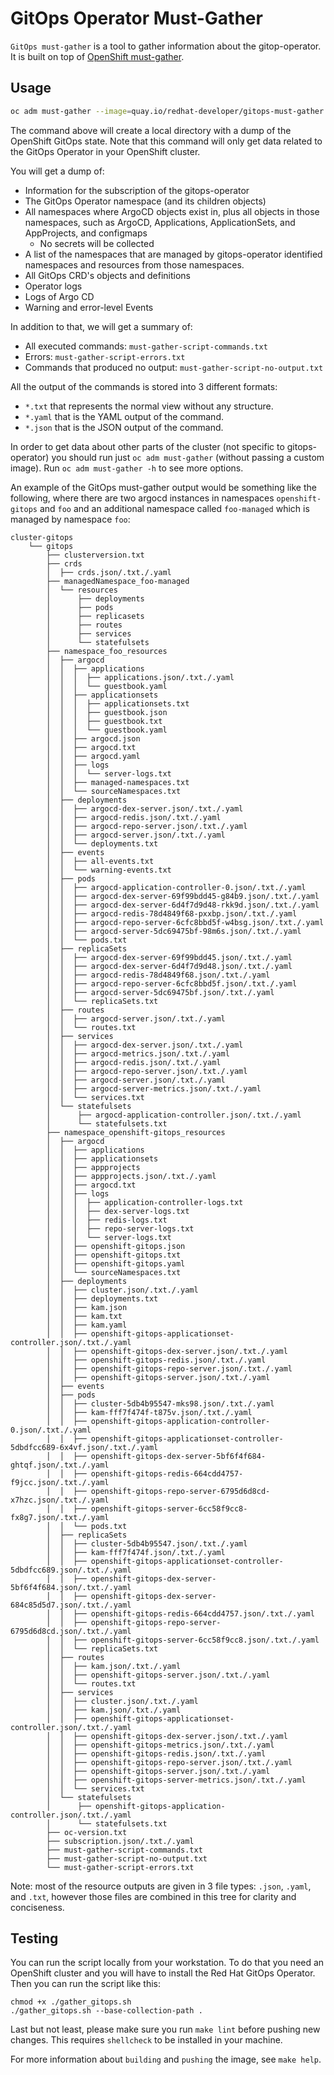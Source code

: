 # GitOps Operator Must-Gather

`GitOps must-gather` is a tool to gather information about the gitop-operator. It is built on top of [OpenShift must-gather](https://github.com/openshift/must-gather).

## Usage

```sh
oc adm must-gather --image=quay.io/redhat-developer/gitops-must-gather:latest
```

The command above will create a local directory with a dump of the OpenShift GitOps state. Note that this command will only get data related to the GitOps Operator in your OpenShift cluster.

You will get a dump of:

- Information for the subscription of the gitops-operator
- The GitOps Operator namespace (and its children objects)
- All namespaces where ArgoCD objects exist in, plus all objects in those namespaces, such as ArgoCD, Applications, ApplicationSets, and AppProjects, and configmaps
  - No secrets will be collected
- A list of the namespaces that are managed by gitops-operator identified namespaces and resources from those namespaces.
- All GitOps CRD's objects and definitions
- Operator logs
- Logs of Argo CD
- Warning and error-level Events

In addition to that, we will get a summary of:

- All executed commands: `must-gather-script-commands.txt`
- Errors: `must-gather-script-errors.txt`
- Commands that produced no output: `must-gather-script-no-output.txt`

All the output of the commands is stored into 3 different formats:

- `*.txt` that represents the normal view without any structure.
- `*.yaml` that is the YAML output of the command.
- `*.json` that is the JSON output of the command.

In order to get data about other parts of the cluster (not specific to gitops-operator) you should run just `oc adm must-gather` (without passing a custom image). Run `oc adm must-gather -h` to see more options.

An example of the GitOps must-gather output would be something like the following, where there are two argocd instances in namespaces `openshift-gitops` and `foo` and an additional namespace called `foo-managed` which is managed by namespace `foo`:

```shell
cluster-gitops
    └── gitops
        ├── clusterversion.txt
        ├── crds
        │  ├── crds.json/.txt./.yaml
        ├── managedNamespace_foo-managed
        │  └── resources
        │      ├── deployments
        │      ├── pods
        │      ├── replicasets
        │      ├── routes
        │      ├── services
        │      └── statefulsets
        ├── namespace_foo_resources
        │  ├── argocd
        │  │  ├── applications
        │  │  │  ├── applications.json/.txt./.yaml
        │  │  │  └── guestbook.yaml
        │  │  ├── applicationsets
        │  │  │  ├── applicationsets.txt
        │  │  │  ├── guestbook.json
        │  │  │  ├── guestbook.txt
        │  │  │  └── guestbook.yaml
        │  │  ├── argocd.json
        │  │  ├── argocd.txt
        │  │  ├── argocd.yaml
        │  │  ├── logs
        │  │  │  └── server-logs.txt
        │  │  ├── managed-namespaces.txt
        │  │  └── sourceNamespaces.txt
        │  ├── deployments
        │  │  ├── argocd-dex-server.json/.txt./.yaml
        │  │  ├── argocd-redis.json/.txt./.yaml
        │  │  ├── argocd-repo-server.json/.txt./.yaml
        │  │  ├── argocd-server.json/.txt./.yaml
        │  │  └── deployments.txt
        │  ├── events
        │  │  ├── all-events.txt
        │  │  └── warning-events.txt
        │  ├── pods
        │  │  ├── argocd-application-controller-0.json/.txt./.yaml
        │  │  ├── argocd-dex-server-69f99bdd45-g84b9.json/.txt./.yaml
        │  │  ├── argocd-dex-server-6d4f7d9d48-rkk9d.json/.txt./.yaml
        │  │  ├── argocd-redis-78d4849f68-pxxbp.json/.txt./.yaml
        │  │  ├── argocd-repo-server-6cfc8bbd5f-w4bsg.json/.txt./.yaml
        │  │  ├── argocd-server-5dc69475bf-98m6s.json/.txt./.yaml
        │  │  └── pods.txt
        │  ├── replicaSets
        │  │  ├── argocd-dex-server-69f99bdd45.json/.txt./.yaml
        │  │  ├── argocd-dex-server-6d4f7d9d48.json/.txt./.yaml
        │  │  ├── argocd-redis-78d4849f68.json/.txt./.yaml
        │  │  ├── argocd-repo-server-6cfc8bbd5f.json/.txt./.yaml
        │  │  ├── argocd-server-5dc69475bf.json/.txt./.yaml
        │  │  └── replicaSets.txt
        │  ├── routes
        │  │  ├── argocd-server.json/.txt./.yaml
        │  │  └── routes.txt
        │  ├── services
        │  │  ├── argocd-dex-server.json/.txt./.yaml
        │  │  ├── argocd-metrics.json/.txt./.yaml
        │  │  ├── argocd-redis.json/.txt./.yaml
        │  │  ├── argocd-repo-server.json/.txt./.yaml
        │  │  ├── argocd-server.json/.txt./.yaml
        │  │  ├── argocd-server-metrics.json/.txt./.yaml
        │  │  └── services.txt
        │  └── statefulsets
        │      ├── argocd-application-controller.json/.txt./.yaml
        │      └── statefulsets.txt
        ├── namespace_openshift-gitops_resources
        │  ├── argocd
        │  │  ├── applications
        │  │  ├── applicationsets
        │  │  ├── appprojects
        │  │  ├── appprojects.json/.txt./.yaml
        │  │  ├── argocd.txt
        │  │  ├── logs
        │  │  │  ├── application-controller-logs.txt
        │  │  │  ├── dex-server-logs.txt
        │  │  │  ├── redis-logs.txt
        │  │  │  ├── repo-server-logs.txt
        │  │  │  └── server-logs.txt
        │  │  ├── openshift-gitops.json
        │  │  ├── openshift-gitops.txt
        │  │  ├── openshift-gitops.yaml
        │  │  └── sourceNamespaces.txt
        │  ├── deployments
        │  │  ├── cluster.json/.txt./.yaml
        │  │  ├── deployments.txt
        │  │  ├── kam.json
        │  │  ├── kam.txt
        │  │  ├── kam.yaml
        │  │  ├── openshift-gitops-applicationset-controller.json/.txt./.yaml
        │  │  ├── openshift-gitops-dex-server.json/.txt./.yaml
        │  │  ├── openshift-gitops-redis.json/.txt./.yaml
        │  │  ├── openshift-gitops-repo-server.json/.txt./.yaml
        │  │  ├── openshift-gitops-server.json/.txt./.yaml
        │  ├── events
        │  ├── pods
        │  │  ├── cluster-5db4b95547-mks98.json/.txt./.yaml
        │  │  ├── kam-fff7f474f-t875v.json/.txt./.yaml
        │  │  ├── openshift-gitops-application-controller-0.json/.txt./.yaml
        │  │  ├── openshift-gitops-applicationset-controller-5dbdfcc689-6x4vf.json/.txt./.yaml
        │  │  ├── openshift-gitops-dex-server-5bf6f4f684-ghtqf.json/.txt./.yaml
        │  │  ├── openshift-gitops-redis-664cdd4757-f9jcc.json/.txt./.yaml
        │  │  ├── openshift-gitops-repo-server-6795d6d8cd-x7hzc.json/.txt./.yaml
        │  │  ├── openshift-gitops-server-6cc58f9cc8-fx8g7.json/.txt./.yaml
        │  │  └── pods.txt
        │  ├── replicaSets
        │  │  ├── cluster-5db4b95547.json/.txt./.yaml
        │  │  ├── kam-fff7f474f.json/.txt./.yaml
        │  │  ├── openshift-gitops-applicationset-controller-5dbdfcc689.json/.txt./.yaml
        │  │  ├── openshift-gitops-dex-server-5bf6f4f684.json/.txt./.yaml
        │  │  ├── openshift-gitops-dex-server-684c85d5d7.json/.txt./.yaml
        │  │  ├── openshift-gitops-redis-664cdd4757.json/.txt./.yaml
        │  │  ├── openshift-gitops-repo-server-6795d6d8cd.json/.txt./.yaml
        │  │  ├── openshift-gitops-server-6cc58f9cc8.json/.txt./.yaml
        │  │  └── replicaSets.txt
        │  ├── routes
        │  │  ├── kam.json/.txt./.yaml
        │  │  ├── openshift-gitops-server.json/.txt./.yaml
        │  │  └── routes.txt
        │  ├── services
        │  │  ├── cluster.json/.txt./.yaml
        │  │  ├── kam.json/.txt./.yaml
        │  │  ├── openshift-gitops-applicationset-controller.json/.txt./.yaml
        │  │  ├── openshift-gitops-dex-server.json/.txt./.yaml
        │  │  ├── openshift-gitops-metrics.json/.txt./.yaml
        │  │  ├── openshift-gitops-redis.json/.txt./.yaml
        │  │  ├── openshift-gitops-repo-server.json/.txt./.yaml
        │  │  ├── openshift-gitops-server.json/.txt./.yaml
        │  │  ├── openshift-gitops-server-metrics.json/.txt./.yaml
        │  │  └── services.txt
        │  └── statefulsets
        │      ├── openshift-gitops-application-controller.json/.txt./.yaml
        │      └── statefulsets.txt
        ├── oc-version.txt
        ├── subscription.json/.txt./.yaml
        ├── must-gather-script-commands.txt
        ├── must-gather-script-no-output.txt
        └── must-gather-script-errors.txt
```
Note: most of the resource outputs are given in 3 file types: `.json`, `.yaml`, and `.txt`, however those files are combined in this tree for clarity and conciseness. 

## Testing

You can run the script locally from your workstation.
To do that you need an OpenShift cluster and you will have to install the Red Hat GitOps Operator.
Then you can run the script like this:

```shell
chmod +x ./gather_gitops.sh
./gather_gitops.sh --base-collection-path .
```

Last but not least, please make sure you run `make lint` before pushing new changes.
This requires `shellcheck` to be installed in your machine.

For more information about `building` and `pushing` the image, see `make help`.
